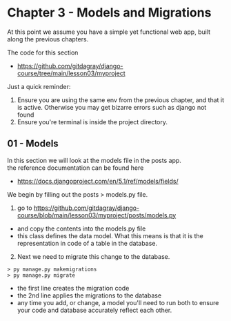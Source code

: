 # Chapter 3 - Models and Migrations

At this point we assume you have a simple yet functional web app, built along the previous chapters.

The code for this section

- https://github.com/gitdagray/django-course/tree/main/lesson03/myproject

Just a quick reminder:

1. Ensure you are using the same env from the previous chapter, and that it is active. Otherwise you may get bizarre errors such as django not found
2. Ensure you're terminal is inside the project directory.

## 01 - Models

In this section we will look at the models file in the posts app.  
the reference documentation can be found here

- https://docs.djangoproject.com/en/5.1/ref/models/fields/

We begin by filling out the posts > models.py file.

1. go to https://github.com/gitdagray/django-course/blob/main/lesson03/myproject/posts/models.py

- and copy the contents into the models.py file
- this class defines the data model. What this means is that it is the representation in code of a table in the database.

2. Next we need to migrate this change to the database.

```
> py manage.py makemigrations
> py manage.py migrate
```

- the first line creates the migration code
- the 2nd line applies the migrations to the database
- any time you add, or change, a model you'll need to run both to ensure your code and database accurately reflect each other.
